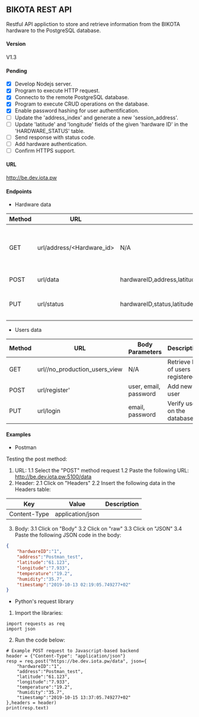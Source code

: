 BIKOTA REST API
----------

Restful API appliction to store and retrieve information from the BIKOTA hardware to the PostgreSQL database.

#### Version

V1.3

#### Pending

- [x] Develop Nodejs server.
- [x] Program to execute HTTP request.
- [x] Connecto to the remote PostgreSQL database.
- [x] Program to execute CRUD operations on the database.
- [x] Enable password hashing for user authentification.
- [ ] Update the 'address_index' and generate a new 'session_address'.
- [ ] Update 'latitude' and 'longitude' fields of the given 'hardware ID' in the 'HARDWARE_STATUS' table.
- [ ] Send response with status code.
- [ ] Add hardware authentication.
- [ ] Confirm HTTPS support.

#### URL

http://be.dev.iota.pw

#### Endpoints

* Hardware data

Method | URL | Body Parameters |Description
---------|----------|---------|---------
 GET | url/address/<Hardware_id> | N/A | Retrieve a new session address for the hardware
 POST | url/data | hardwareID,address,latitude,longitude,temperature,humidity,timestamp|Add new sensor data
 PUT | url/status | hardwareID,status,latitude,longitude |Update the hardware (bike)'s status

* Users data

Method | URL | Body Parameters| Description
---------|----------|---------|---------
 GET | url//no_production_users_view | N/A |Retrieve list of users registered
 POST | url/register' | user, email, password |Add new user
 PUT | url/login | email, password |Verify user on the database

#### Examples

* Postman

Testing the post method:

1. URL:
1.1 Select the "POST" method request
1.2 Paste the following URL: http://be.dev.iota.pw:5100/data
2. Header: 
2.1 Click on "Headers"
2.2 Insert the following data in the Headers table:

Key | Value | Description
---------|----------|---------
 Content-Type | application/json | 
 3. Body: 
 3.1 Click on "Body"
 3.2 Click on "raw"
 3.3 Click on "JSON"
 3.4 Paste the following JSON code in the body:

```json
{
	"hardwareID":"1",
	"address":"Postman_test",
	"latitude":"61.123",
	"longitude":"7.933",
	"temperature":"19.2",
	"humidity":"35.7",
	"timestamp":"2019-10-13 02:19:05.749277+02"
}
```
* Python's request library

1. Import the libraries:

```
import requests as req
import json
```
2. Run the code below:

```
# Example POST request to Javascript-based backend
header = {"Content-Type": "application/json"}
resp = req.post("https://be.dev.iota.pw/data", json={
	"hardwareID":"1",
	"address":"Postman_test",
	"latitude":"61.123",
	"longitude":"7.933",
	"temperature":"19.2",
	"humidity":"35.7",
	"timestamp":"2019-10-15 13:37:05.749277+02"
},headers = header)
print(resp.text)
```